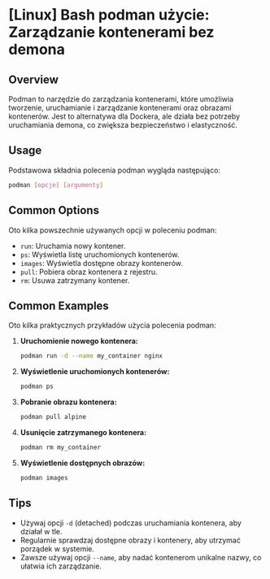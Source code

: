# [Linux] Bash podman użycie: Zarządzanie kontenerami bez demona

## Overview
Podman to narzędzie do zarządzania kontenerami, które umożliwia tworzenie, uruchamianie i zarządzanie kontenerami oraz obrazami kontenerów. Jest to alternatywa dla Dockera, ale działa bez potrzeby uruchamiania demona, co zwiększa bezpieczeństwo i elastyczność.

## Usage
Podstawowa składnia polecenia podman wygląda następująco:

```bash
podman [opcje] [argumenty]
```

## Common Options
Oto kilka powszechnie używanych opcji w poleceniu podman:

- `run`: Uruchamia nowy kontener.
- `ps`: Wyświetla listę uruchomionych kontenerów.
- `images`: Wyświetla dostępne obrazy kontenerów.
- `pull`: Pobiera obraz kontenera z rejestru.
- `rm`: Usuwa zatrzymany kontener.

## Common Examples
Oto kilka praktycznych przykładów użycia polecenia podman:

1. **Uruchomienie nowego kontenera:**
   ```bash
   podman run -d --name my_container nginx
   ```

2. **Wyświetlenie uruchomionych kontenerów:**
   ```bash
   podman ps
   ```

3. **Pobranie obrazu kontenera:**
   ```bash
   podman pull alpine
   ```

4. **Usunięcie zatrzymanego kontenera:**
   ```bash
   podman rm my_container
   ```

5. **Wyświetlenie dostępnych obrazów:**
   ```bash
   podman images
   ```

## Tips
- Używaj opcji `-d` (detached) podczas uruchamiania kontenera, aby działał w tle.
- Regularnie sprawdzaj dostępne obrazy i kontenery, aby utrzymać porządek w systemie.
- Zawsze używaj opcji `--name`, aby nadać kontenerom unikalne nazwy, co ułatwia ich zarządzanie.